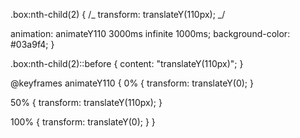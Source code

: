 .box:nth-child(2) {
/_ transform: translateY(110px); _/

animation: animateY110 3000ms infinite 1000ms;
background-color: #03a9f4;
}

.box:nth-child(2)::before {
content: "translateY(110px)";
}

@keyframes animateY110 {
0% {
transform: translateY(0);
}

50% {
transform: translateY(110px);
}

100% {
transform: translateY(0);
}
}
